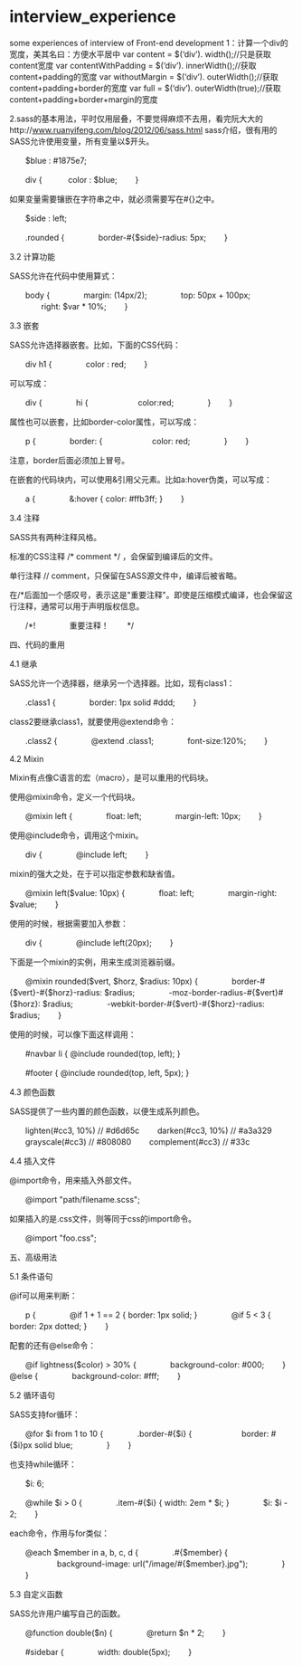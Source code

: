 # interview_experience
some experiences of interview of  Front-end development
1：计算一个div的宽度，美其名曰：方便水平居中 
var content = $(‘div’). width();//只是获取content宽度
var contentWithPadding = $(‘div’). innerWidth();//获取content+padding的宽度
var withoutMargin = $(‘div’). outerWidth();//获取content+padding+border的宽度
var full = $(‘div’). outerWidth(true);//获取content+padding+border+margin的宽度

2.sass的基本用法，平时仅用层叠，不要觉得麻烦不去用，看完阮大大的http://www.ruanyifeng.com/blog/2012/06/sass.html sass介绍，很有用的
 SASS允许使用变量，所有变量以$开头。

　　$blue : #1875e7;　

　　div {
　　　color : $blue;
　　}

如果变量需要镶嵌在字符串之中，就必须需要写在#{}之中。

　　$side : left;

　　.rounded {
　　　　border-#{$side}-radius: 5px;
　　}

3.2 计算功能

SASS允许在代码中使用算式：

　　body {
　　　　margin: (14px/2);
　　　　top: 50px + 100px;
　　　　right: $var * 10%;
　　}

3.3 嵌套

SASS允许选择器嵌套。比如，下面的CSS代码：

　　div h1 {
　　　　color : red;
　　}

可以写成：

　　div {
　　　　hi {
　　　　　　color:red;
　　　　}
　　}

属性也可以嵌套，比如border-color属性，可以写成：

　　p {
　　　　border: {
　　　　　　color: red;
　　　　}
　　}

注意，border后面必须加上冒号。

在嵌套的代码块内，可以使用&引用父元素。比如a:hover伪类，可以写成：

　　a {
　　　　&:hover { color: #ffb3ff; }
　　}

3.4 注释

SASS共有两种注释风格。

标准的CSS注释 /* comment */ ，会保留到编译后的文件。

单行注释 // comment，只保留在SASS源文件中，编译后被省略。

在/*后面加一个感叹号，表示这是"重要注释"。即使是压缩模式编译，也会保留这行注释，通常可以用于声明版权信息。

　　/*! 
　　　　重要注释！
　　*/

四、代码的重用

4.1 继承

SASS允许一个选择器，继承另一个选择器。比如，现有class1：

　　.class1 {
　　　　border: 1px solid #ddd;
　　}

class2要继承class1，就要使用@extend命令：

　　.class2 {
　　　　@extend .class1;
　　　　font-size:120%;
　　}

4.2 Mixin

Mixin有点像C语言的宏（macro），是可以重用的代码块。

使用@mixin命令，定义一个代码块。

　　@mixin left {
　　　　float: left;
　　　　margin-left: 10px;
　　}

使用@include命令，调用这个mixin。

　　div {
　　　　@include left;
　　}

mixin的强大之处，在于可以指定参数和缺省值。

　　@mixin left($value: 10px) {
　　　　float: left;
　　　　margin-right: $value;
　　}

使用的时候，根据需要加入参数：

　　div {
　　　　@include left(20px);
　　}

下面是一个mixin的实例，用来生成浏览器前缀。

　　@mixin rounded($vert, $horz, $radius: 10px) {
　　　　border-#{$vert}-#{$horz}-radius: $radius;
　　　　-moz-border-radius-#{$vert}#{$horz}: $radius;
　　　　-webkit-border-#{$vert}-#{$horz}-radius: $radius;
　　}

使用的时候，可以像下面这样调用：

　　#navbar li { @include rounded(top, left); }

　　#footer { @include rounded(top, left, 5px); }

4.3 颜色函数

SASS提供了一些内置的颜色函数，以便生成系列颜色。

　　lighten(#cc3, 10%) // #d6d65c
　　darken(#cc3, 10%) // #a3a329
　　grayscale(#cc3) // #808080
　　complement(#cc3) // #33c

4.4 插入文件

@import命令，用来插入外部文件。

　　@import "path/filename.scss";

如果插入的是.css文件，则等同于css的import命令。

　　@import "foo.css";

五、高级用法

5.1 条件语句

@if可以用来判断：

　　p {
　　　　@if 1 + 1 == 2 { border: 1px solid; }
　　　　@if 5 < 3 { border: 2px dotted; }
　　}

配套的还有@else命令：

　　@if lightness($color) > 30% {
　　　　background-color: #000;
　　} @else {
　　　　background-color: #fff;
　　}

5.2 循环语句

SASS支持for循环：

　　@for $i from 1 to 10 {
　　　　.border-#{$i} {
　　　　　　border: #{$i}px solid blue;
　　　　}
　　}

也支持while循环：

　　$i: 6;

　　@while $i > 0 {
　　　　.item-#{$i} { width: 2em * $i; }
　　　　$i: $i - 2;
　　}

each命令，作用与for类似：

　　@each $member in a, b, c, d {
　　　　.#{$member} {
　　　　　　background-image: url("/image/#{$member}.jpg");
　　　　}
　　}

5.3 自定义函数

SASS允许用户编写自己的函数。

　　@function double($n) {
　　　　@return $n * 2;
　　}

　　#sidebar {
　　　　width: double(5px);
　　}
